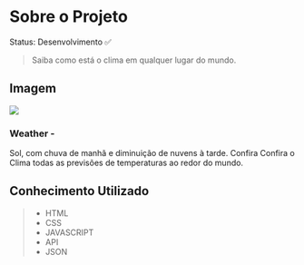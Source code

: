 # Sobre o Projeto

Status: Desenvolvimento ✅

 > Saiba como está o clima em qualquer lugar do mundo.

## Imagem
<img src="![image](https://user-images.githubusercontent.com/79663619/179041454-c4ecdbc7-45e8-4a6f-824e-454a8a9ae9ff.png)
">
### Weather -

Sol, com chuva de manhã e diminuição de nuvens à tarde. 
Confira Confira o Clima todas as previsões de temperaturas ao redor do mundo.

## Conhecimento Utilizado
>* HTML
>* CSS
>* JAVASCRIPT
>* API
>* JSON
